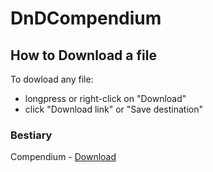 # DnDCompendium

## How to Download a file
To dowload any file: 
  - longpress or right-click on "Download"
  - click "Download link" or "Save destination"

### Bestiary
Compendium - 
[Download](/Bestiary/monstersCompendium.json?raw=true)
